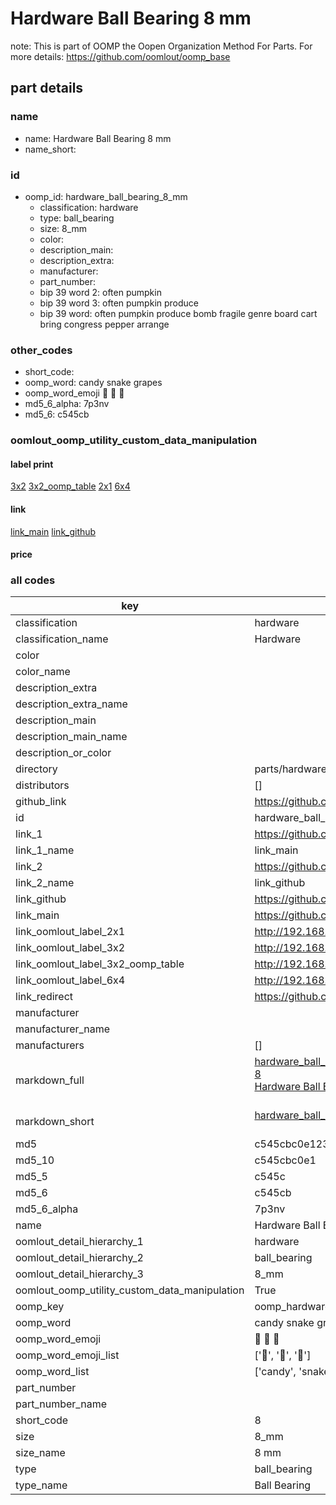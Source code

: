 # Hardware Ball Bearing 8 mm  

note: This is part of OOMP the Oopen Organization Method For Parts. For more details: https://github.com/oomlout/oomp_base

##  part details
  







### name
* name: Hardware Ball Bearing 8 mm
* name_short: 
### id
* oomp_id: hardware_ball_bearing_8_mm
  * classification: hardware
  * type: ball_bearing
  * size: 8_mm
  * color: 
  * description_main: 
  * description_extra: 
  * manufacturer: 
  * part_number: 
  * bip 39 word 2: often pumpkin
  * bip 39 word 3: often pumpkin produce
  * bip 39 word: often pumpkin produce bomb fragile genre board cart bring congress pepper arrange

### other_codes
* short_code: 
* oomp_word: candy snake grapes
* oomp_word_emoji :candy: :snake: :grapes:
* md5_6_alpha: 7p3nv
* md5_6: c545cb






### oomlout_oomp_utility_custom_data_manipulation
#### label print
[3x2](http://192.168.1.245:1112/?label=oomp%207p3nv)
[3x2_oomp_table](http://192.168.1.108:1112/?label=oomp%207p3nv)
[2x1](http://192.168.1.242:1112/?label=oomp%207p3nv)
[6x4](http://192.168.1.55:1112/?label=oomp%207p3nv)    

#### link

[link_main](https://github.com/oomlout/oomlout_oomp_version_1_messy/tree/main/parts/hardware_ball_bearing_8_mm) [link_github](https://github.com/oomlout/oomlout_oomp_version_1_messy/tree/main/parts/hardware_ball_bearing_8_mm)                             

#### price







### all codes 
| key | value |  
| --- | --- |  
| classification | hardware |  
| classification_name | Hardware |  
| color |  |  
| color_name |  |  
| description_extra |  |  
| description_extra_name |  |  
| description_main |  |  
| description_main_name |  |  
| description_or_color |   |  
| directory | parts/hardware_ball_bearing_8_mm |  
| distributors | [] |  
| github_link | https://github.com/oomlout/oomlout_oomp_part_src/tree/main/parts/hardware_ball_bearing_8_mm |  
| id | hardware_ball_bearing_8_mm |  
| link_1 | https://github.com/oomlout/oomlout_oomp_version_1_messy/tree/main/parts/hardware_ball_bearing_8_mm |  
| link_1_name | link_main |  
| link_2 | https://github.com/oomlout/oomlout_oomp_version_1_messy/tree/main/parts/hardware_ball_bearing_8_mm |  
| link_2_name | link_github |  
| link_github | https://github.com/oomlout/oomlout_oomp_version_1_messy/tree/main/parts/hardware_ball_bearing_8_mm |  
| link_main | https://github.com/oomlout/oomlout_oomp_version_1_messy/tree/main/parts/hardware_ball_bearing_8_mm |  
| link_oomlout_label_2x1 | http://192.168.1.242:1112/?label=oomp%207p3nv |  
| link_oomlout_label_3x2 | http://192.168.1.245:1112/?label=oomp%207p3nv |  
| link_oomlout_label_3x2_oomp_table | http://192.168.1.108:1112/?label=oomp%207p3nv |  
| link_oomlout_label_6x4 | http://192.168.1.55:1112/?label=oomp%207p3nv |  
| link_redirect | https://github.com/oomlout/oomlout_oomp_version_1_messy/tree/main/parts/hardware_ball_bearing_8_mm |  
| manufacturer |  |  
| manufacturer_name |  |  
| manufacturers | [] |  
| markdown_full | [hardware_ball_bearing_8_mm](none)<br>[8](none)<br>[Hardware Ball Bearing 8 Mm](none)<br><br> |  
| markdown_short | [hardware_ball_bearing_8_mm](none)<br><br> |  
| md5 | c545cbc0e1230315842e3193576b6ccd |  
| md5_10 | c545cbc0e1 |  
| md5_5 | c545c |  
| md5_6 | c545cb |  
| md5_6_alpha | 7p3nv |  
| name | Hardware Ball Bearing 8 mm |  
| oomlout_detail_hierarchy_1 | hardware |  
| oomlout_detail_hierarchy_2 | ball_bearing |  
| oomlout_detail_hierarchy_3 | 8_mm |  
| oomlout_oomp_utility_custom_data_manipulation | True |  
| oomp_key | oomp_hardware_ball_bearing_8_mm |  
| oomp_word | candy snake grapes |  
| oomp_word_emoji | :candy: :snake: :grapes: |  
| oomp_word_emoji_list | [':candy:', ':snake:', ':grapes:'] |  
| oomp_word_list | ['candy', 'snake', 'grapes'] |  
| part_number |  |  
| part_number_name |  |  
| short_code | 8 |  
| size | 8_mm |  
| size_name | 8 mm |  
| type | ball_bearing |  
| type_name | Ball Bearing |  
